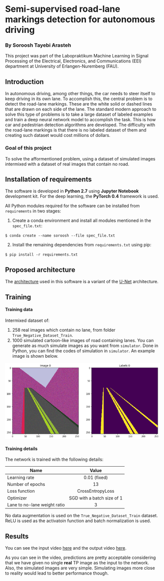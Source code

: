 # Semi-supervised road-lane markings detection for autonomous driving

### By Soroosh Tayebi Arasteh

This project was part of the Labopraktikum Machine Learning in Signal Processing of the Electrical, Electronics, and Communications (EEI) department at University of Erlangen-Nuremberg (FAU).

Introduction
------
In autonomous driving, among other things, the car needs to steer itself to keep driving in its own lane. To accomplish this, the central problem is to detect the road-lane markings. These are the white solid or dashed lines that are drawn on each side of the lane. 
The standard modern approach to solve this type of problems is to take a large dataset of labeled examples and train a deep neural network model to accomplish the task. This is how car and pedestrian detection algorithms are developed. The difficulty with the road-lane markings is that there is no labeled dataset of them and creating such dataset would cost millions of dollars. 
### Goal of this project 
To solve the afformentioned problem, using a dataset of simulated images intermixed with a dataset of real images that contain no road.

Installation of requirements
------

The software is developed in **Python 2.7** using **Jupyter Notebook** development kit. For the deep learning, the **PyTorch 0.4** framework is used.

All Python modules required for the software can be installed from `requirements` in two stages:
1. Create a conda environment and install all modules mentioned in the `spec_file.txt`:

`$ conda create --name soroosh --file spec_file.txt`

2. Install the remaining dependencies from `requirements.txt` using pip:

`$ pip install -r requirements.txt`


Proposed architecture
------
The [architecture](https://github.com/starasteh/lane-detection/blob/master/models/Architecture.pdf) used in this software is a variant of the [U-Net](https://arxiv.org/pdf/1505.04597.pdf) architecture.


Training
------
#### Training data
Intermixed dataset of:
1. 258 real images which contain no lane, from folder `True_Negative_Dataset_Train`.
2. 1000 simulated cartoon-like images of road containing lanes. You can generate as much simulate images as you want from `simulator`. Done in Python, you can find the codes of simulation in `simulator`. An example image is shown below.

![](simulator/example.png)

#### Training details

The network is trained with the following details:

| Name        | Value           |
| ------------- |:-------------:| 
| Learning rate    | 0.01 (fixed) 
| Number of epochs | 13 
| Loss function    | CrossEntropyLoss   
| Optimizer        | SGD with a batch size of 1
| Lane to no-lane weight ratio  | 3      

No data augmentation is used on the `True_Negative_Dataset_Train` dataset. ReLU is used as the activatoin function and batch normalization is used.

Results
------
You can see the input video [here](https://github.com/SorooshTA/lane-detection/raw/master/data/input_data/Video/3911-3931.mp4) and the output video [here](https://github.com/SorooshTA/lane-detection/raw/master/data/output_data/outputvideo.mp4).

As you can see in the video, predictions are pretty acceptable considering that we have given no single **real** TP image as the input to the network. Also, the simulated images are very simple. Simulating images more close to reality would lead to better performance though. 

